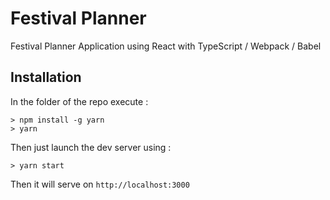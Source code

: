 # Festival Planner 

Festival Planner Application using React with TypeScript / Webpack / Babel

## Installation

In the folder of the repo execute :

```
> npm install -g yarn
> yarn
``` 

Then just launch the dev server using : 

```
> yarn start
```

Then it will serve on `http://localhost:3000`